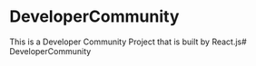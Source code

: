 # DeveloperCommunity
This is a Developer Community Project that is built by React.js# DeveloperCommunity
